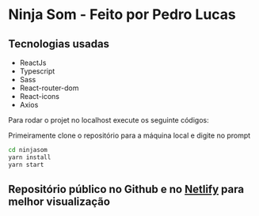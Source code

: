 # Ninja Som - Feito por Pedro Lucas

## Tecnologias usadas

- ReactJs
- Typescript
- Sass
- React-router-dom
- React-icons
- Axios

Para rodar o projet no localhost execute os seguinte códigos:

Primeiramente clone o repositório para a máquina local e digite no prompt

```sh
cd ninjasom
yarn install
yarn start
```

## Repositório público no Github e no [Netlify](https://ninjasom.netlify.app/) para melhor visualização